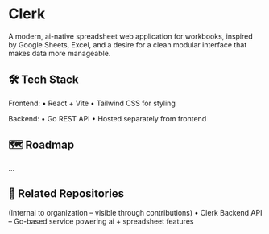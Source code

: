 # Clerk

A modern, ai-native spreadsheet web application for workbooks, inspired by Google Sheets, Excel, and a desire for a clean modular interface that makes data more manageable.

## 🛠 Tech Stack

Frontend:
	•	React + Vite
	•	Tailwind CSS for styling

 Backend:
	•	Go REST API
	•	Hosted separately from frontend

## 🗺️ Roadmap
...

## 📌 Related Repositories

(Internal to organization – visible through contributions)
	•	Clerk Backend API – Go-based service powering ai + spreadsheet features
